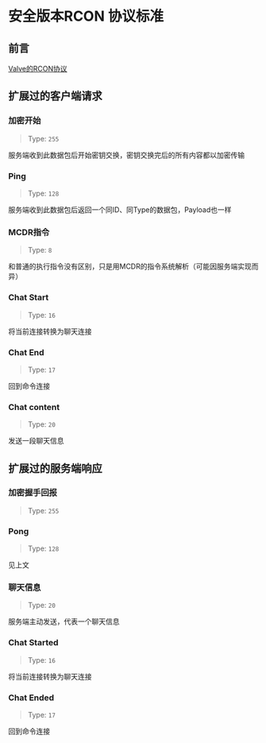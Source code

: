 
# 安全版本RCON 协议标准

## 前言

[Valve的RCON协议](https://developer.valvesoftware.com/wiki/Source_RCON_Protocol)

## 扩展过的客户端请求

### 加密开始

> Type: `255`

服务端收到此数据包后开始密钥交换，密钥交换完后的所有内容都以加密传输

### Ping

> Type: `128`

服务端收到此数据包后返回一个同ID、同Type的数据包，Payload也一样

### MCDR指令

> Type: `8`

和普通的执行指令没有区别，只是用MCDR的指令系统解析（可能因服务端实现而异）

### Chat Start

> Type: `16`

将当前连接转换为聊天连接

### Chat End

> Type: `17`

回到命令连接

### Chat content

> Type: `20`

发送一段聊天信息

## 扩展过的服务端响应

### 加密握手回报

> Type: `255`

### Pong

> Type: `128`

见上文

### 聊天信息

> Type: `20`

服务端主动发送，代表一个聊天信息

### Chat Started

> Type: `16`

将当前连接转换为聊天连接

### Chat Ended

> Type: `17`

回到命令连接
